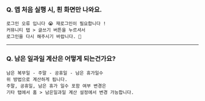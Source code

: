 ### Q. 앱 처음 실행 시, 흰 화면만 나와요.

```
로그인 오류 입니다 😭 재로그인이 필요합니다 !
커뮤니티 탭 > 글쓰기 버튼을 누르셔서 
로그인을 다시 해주시기 바랍니다. 🙏
```

----

### Q. 남은 일과일 계산은 어떻게 되는건가요?

```
남은 복무일 - 주말 - 공휴일 - 남은 휴가일수
위 방법으로 계산하게 됩니다.
주말, 공휴일, 남은 휴가 일수 포함 여부 변경은 
기타 탭에서 홈 > 남은일과일 계산 설정에서 변경 가능합니다.
```



